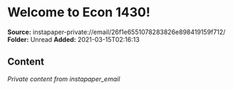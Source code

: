 # Welcome to Econ 1430!

**Source:** instapaper-private://email/26f1e6551078283826e898419159f712/
**Folder:** Unread
**Added:** 2021-03-15T02:16:13




## Content
*Private content from instapaper_email*
